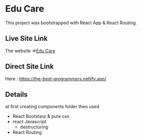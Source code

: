 # Edu Care

This project was bootstrapped with React App & React Routing.

## Live Site Link

The website =>[Edu Care](https://the-best-programmers.netlify.app/)

## Direct Site Link

Here : https://the-best-programmers.netlify.app/

## Details

at first creating components folder then used
- React Bootstarp & pure css
- react Javascript 
    + destructuring
- React Routing